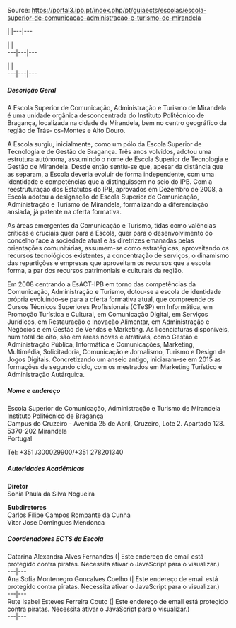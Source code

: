 Source: https://portal3.ipb.pt/index.php/pt/guiaects/escolas/escola-superior-de-comunicacao-administracao-e-turismo-de-mirandela

| |---|---  
  
| |   
---|---|---  
  
| |   
---|---|---  
  
  

  

##### Descrição Geral

A Escola Superior de Comunicação, Administração e Turismo de Mirandela é uma
unidade orgânica desconcentrada do Instituto Politécnico de Bragança,
localizada na cidade de Mirandela, bem no centro geográfico da região de Trás-
os-Montes e Alto Douro.  
  
A Escola surgiu, inicialmente, como um pólo da Escola Superior de Tecnologia e
de Gestão de Bragança. Três anos volvidos, adotou uma estrutura autónoma,
assumindo o nome de Escola Superior de Tecnologia e Gestão de Mirandela. Desde
então sentiu-se que, apesar da distância que as separam, a Escola deveria
evoluir de forma independente, com uma identidade e competências que a
distinguissem no seio do IPB. Com a reestruturação dos Estatutos do IPB,
aprovados em Dezembro de 2008, a Escola adotou a designação de Escola Superior
de Comunicação, Administração e Turismo de Mirandela, formalizando a
diferenciação ansiada, já patente na oferta formativa.  
  
As áreas emergentes da Comunicação e Turismo, tidas como valências críticas e
cruciais quer para a Escola, quer para o desenvolvimento do concelho face à
sociedade atual e às diretrizes emanadas pelas orientações comunitárias,
assumem-se como estratégicas, aproveitando os recursos tecnológicos
existentes, a concentração de serviços, o dinamismo das repartições e empresas
que aproveitam os recursos que a escola forma, a par dos recursos patrimoniais
e culturais da região.  
  
Em 2008 centrando a EsACT-IPB em torno das competências da Comunicação,
Administração e Turismo, dotou-se a escola de identidade própria evoluindo-se
para a oferta formativa atual, que compreende os Cursos Técnicos Superiores
Profissionais (CTeSP) em Informática, em Promoção Turística e Cultural, em
Comunicação Digital, em Serviços Jurídicos, em Restauração e Inovação
Alimentar, em Administração e Negócios e em Gestão de Vendas e Marketing. As
licenciaturas disponíveis, num total de oito, são em áreas novas e atrativas,
como Gestão e Administração Pública, Informática e Comunicações, Marketing,
Multimédia, Solicitadoria, Comunicação e Jornalismo, Turismo e Design de Jogos
Digitais. Concretizando um anseio antigo, iniciaram-se em 2015 as formações de
segundo ciclo, com os mestrados em Marketing Turístico e Administração
Autárquica.  
  

##### Nome e endereço

Escola Superior de Comunicação, Administração e Turismo de Mirandela  
Instituto Politécnico de Bragança  
Campus do Cruzeiro - Avenida 25 de Abril, Cruzeiro, Lote 2. Apartado 128.  
5370-202 Mirandela  
Portugal  
  
Tel: +351 /300029900/+351 278201340  
  

##### Autoridades Académicas

**Diretor**  
Sonia Paula da Silva Nogueira  
  
**Subdiretores**  
Carlos Filipe Campos Rompante da Cunha  
Vitor Jose Domingues Mendonca  

  

##### Coordenadores ECTS da Escola

Catarina Alexandra Alves Fernandes (| Este endereço de email está protegido
contra piratas. Necessita ativar o JavaScript para o visualizar.)  
---|---  
Ana Sofia Montenegro Goncalves Coelho (| Este endereço de email está protegido
contra piratas. Necessita ativar o JavaScript para o visualizar.)  
---|---  
Rute Isabel Esteves Ferreira Couto (| Este endereço de email está protegido
contra piratas. Necessita ativar o JavaScript para o visualizar.)  
---|---  
  

  
  
  
